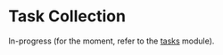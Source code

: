 # Task Collection

In-progress (for the moment, refer to the [tasks](../reference/fractal_server/tasks/index.md) module).

